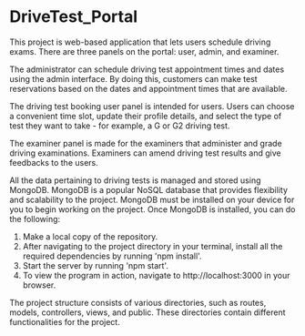 # DriveTest_Portal

This project is web-based application that lets users schedule driving exams. There are three panels on the portal: user, admin, and examiner. 

The administrator can schedule driving test appointment times and dates using the admin interface. By doing this, customers can make test reservations based on the dates and appointment times that are available.

The driving test booking user panel is intended for users. Users can choose a convenient time slot, update their profile details, and select the type of test they want to take - for example, a G or G2 driving test.

The examiner panel is made for the examiners that administer and grade driving examinations. Examiners can amend driving test results and give feedbacks to the users.

All the data pertaining to driving tests is managed and stored using MongoDB.
MongoDB is a popular NoSQL database that provides flexibility and scalability to the project.
MongoDB must be installed on your device for you to begin working on the project. Once MongoDB is installed, you can do the following:

1.	Make a local copy of the repository.
2.	After navigating to the project directory in your terminal, install all the required dependencies by running 'npm install'.
3.	Start the server by running 'npm start'.
4.	To view the program in action, navigate to http://localhost:3000 in your browser.

The project structure consists of various directories, such as routes, models, controllers, views, and public. These directories contain different functionalities for the project.


